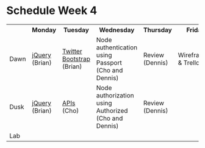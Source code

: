 # Schedule Week 4

<table>
  <tr>
    <th></th>
    <th>Monday</th>
    <th>Tuesday</th>
    <th>Wednesday</th>
    <th>Thursday</th>
    <th>Friday</th>
  </tr>
  <tr>
    <td>Dawn</td>
    <td><a href="https://github.com/sf-wdi-14/notes/tree/master/lectures/week-4/_1_monday/dawn">jQuery</a> (Brian)</td>
    <td><a href="https://github.com/sf-wdi-14/notes/tree/master/lectures/week-4/_2_tuesday/dawn">Twitter Bootstrap</a> (Brian)</td>
    <td>Node authentication using Passport (Cho and Dennis)</td>
    <td>Review (Dennis)</td>
    <td>Wireframing & Trello</td>
  </tr>
  <tr>
    <td>Dusk</td>
    <td><a href="https://github.com/sf-wdi-14/notes/blob/master/lectures/week-4/_1_monday/dawn/jquery.md">jQuery</a> (Brian)</td>
    <td><a href="https://github.com/sf-wdi-14/notes/blob/master/lectures/week-4/_2_tuesday/dust/introduction-to-apis.md">APIs</a> (Cho)</td>
    <td>Node authorization using Authorized (Cho and Dennis)</td>
    <td>Review (Dennis)</td>
    <td></td>
  </tr>
  <tr>
    <td>Lab</td>
    <td></td>
    <td></td>
    <td></td>
    <td></td>
    <td></td>
  </tr>
</table>

